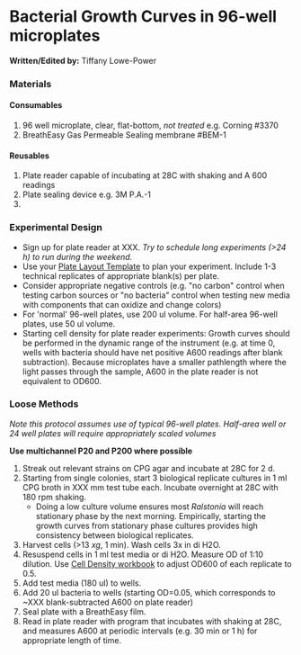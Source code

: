 # Bacterial Growth Curves in 96-well microplates

**Written/Edited by:** Tiffany Lowe-Power

### Materials

#### Consumables 
1. 96 well microplate, clear, flat-bottom, *not treated* e.g. Corning #3370
1. BreathEasy Gas Permeable Sealing membrane #BEM-1

#### Reusables 
1. Plate reader capable of incubating at 28C with shaking and A 600 readings
1. Plate sealing device e.g. 3M P.A.-1
1. 

### Experimental Design
* Sign up for plate reader at XXX. *Try to schedule long experiments (>24 h) to run during the weekend.*
* Use your [Plate Layout Template](workbooks/template_plate_layouts.xlsx) to plan your experiment. 
Include 1-3 technical replicates of appropriate blank(s) per plate. 
* Consider appropriate negative controls (e.g. "no carbon" control when testing carbon sources or "no bacteria" control when testing new media with components that can oxidize and change colors)
* For 'normal' 96-well plates, use 200 ul volume. 
For half-area 96-well plates, use 50 ul volume. 
* Starting cell density for plate reader experiments:
Growth curves should be performed in the dynamic range of the instrument (e.g. at time 0, wells with bacteria should have net positive A600 readings after blank subtraction).
Because microplates have a smaller pathlength where the light passes through the sample, A600 in the plate reader is not equivalent to OD600. 

### Loose Methods
*Note this protocol assumes use of typical 96-well plates. Half-area well or 24 well plates will require appropriately scaled volumes*

**Use multichannel P20 and P200 where possible**

1. Streak out relevant strains on CPG agar and incubate at 28C for 2 d.
1. Starting from single colonies, start 3 biological replicate cultures in 1 ml CPG broth in XXX mm test tube each. 
Incubate overnight at 28C with 180 rpm shaking.
   * Doing a low culture volume ensures most *Ralstonia* will reach stationary phase by the next morning. 
   Empirically, starting the growth curves from stationary phase cultures provides high consistency between biological replicates. 
1. Harvest cells (>13 *xg*, 1 min). 
Wash cells 3x in di H2O. 
1. Resuspend cells in 1 ml test media or di H2O. 
Measure OD of 1:10 dilution. 
Use [Cell Density workbook](workbooks/bacterial_density_workbook.xlsx) to adjust OD600 of each replicate to 0.5.  
1. Add test media (180 ul) to wells. 
1. Add 20 ul bacteria to wells (starting OD=0.05, which corresponds to ~XXX blank-subtracted A600 on plate reader)
1. Seal plate with a BreathEasy film.
1. Read in plate reader with program that incubates with shaking at 28C, and measures A600 at periodic intervals (e.g. 30 min or 1 h) for appropriate length of time. 


